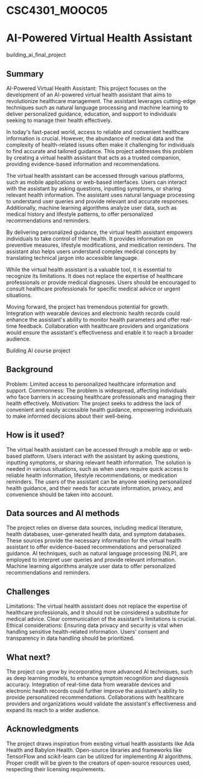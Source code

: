 # CSC4301_MOOC05

# AI-Powered Virtual Health Assistant
building_ai_final_project

## Summary
AI-Powered Virtual Health Assistant: This project focuses on the development of an AI-powered virtual health assistant that aims to revolutionize healthcare management. The assistant leverages cutting-edge techniques such as natural language processing and machine learning to deliver personalized guidance, education, and support to individuals seeking to manage their health effectively.

In today's fast-paced world, access to reliable and convenient healthcare information is crucial. However, the abundance of medical data and the complexity of health-related issues often make it challenging for individuals to find accurate and tailored guidance. This project addresses this problem by creating a virtual health assistant that acts as a trusted companion, providing evidence-based information and recommendations.

The virtual health assistant can be accessed through various platforms, such as mobile applications or web-based interfaces. Users can interact with the assistant by asking questions, inputting symptoms, or sharing relevant health information. The assistant uses natural language processing to understand user queries and provide relevant and accurate responses. Additionally, machine learning algorithms analyze user data, such as medical history and lifestyle patterns, to offer personalized recommendations and reminders.

By delivering personalized guidance, the virtual health assistant empowers individuals to take control of their health. It provides information on preventive measures, lifestyle modifications, and medication reminders. The assistant also helps users understand complex medical concepts by translating technical jargon into accessible language.

While the virtual health assistant is a valuable tool, it is essential to recognize its limitations. It does not replace the expertise of healthcare professionals or provide medical diagnoses. Users should be encouraged to consult healthcare professionals for specific medical advice or urgent situations.

Moving forward, the project has tremendous potential for growth. Integration with wearable devices and electronic health records could enhance the assistant's ability to monitor health parameters and offer real-time feedback. Collaboration with healthcare providers and organizations would ensure the assistant's effectiveness and enable it to reach a broader audience.

Building AI course project

## Background
Problem: Limited access to personalized healthcare information and support.
Commonness: The problem is widespread, affecting individuals who face barriers in accessing healthcare professionals and managing their health effectively.
Motivation: The project seeks to address the lack of convenient and easily accessible health guidance, empowering individuals to make informed decisions about their well-being.

## How is it used?
The virtual health assistant can be accessed through a mobile app or web-based platform. Users interact with the assistant by asking questions, inputting symptoms, or sharing relevant health information. The solution is needed in various situations, such as when users require quick access to reliable health information, lifestyle recommendations, or medication reminders. The users of the assistant can be anyone seeking personalized health guidance, and their needs for accurate information, privacy, and convenience should be taken into account.

## Data sources and AI methods
The project relies on diverse data sources, including medical literature, health databases, user-generated health data, and symptom databases. These sources provide the necessary information for the virtual health assistant to offer evidence-based recommendations and personalized guidance. AI techniques, such as natural language processing (NLP), are employed to interpret user queries and provide relevant information. Machine learning algorithms analyze user data to offer personalized recommendations and reminders.

## Challenges
Limitations: The virtual health assistant does not replace the expertise of healthcare professionals, and it should not be considered a substitute for medical advice. Clear communication of the assistant's limitations is crucial.
Ethical considerations: Ensuring data privacy and security is vital when handling sensitive health-related information. Users' consent and transparency in data handling should be prioritized.

## What next?
The project can grow by incorporating more advanced AI techniques, such as deep learning models, to enhance symptom recognition and diagnosis accuracy. Integration of real-time data from wearable devices and electronic health records could further improve the assistant's ability to provide personalized recommendations. Collaborations with healthcare providers and organizations would validate the assistant's effectiveness and expand its reach to a wider audience.

## Acknowledgments
The project draws inspiration from existing virtual health assistants like Ada Health and Babylon Health.
Open-source libraries and frameworks like TensorFlow and scikit-learn can be utilized for implementing AI algorithms.
Proper credit will be given to the creators of open-source resources used, respecting their licensing requirements.
